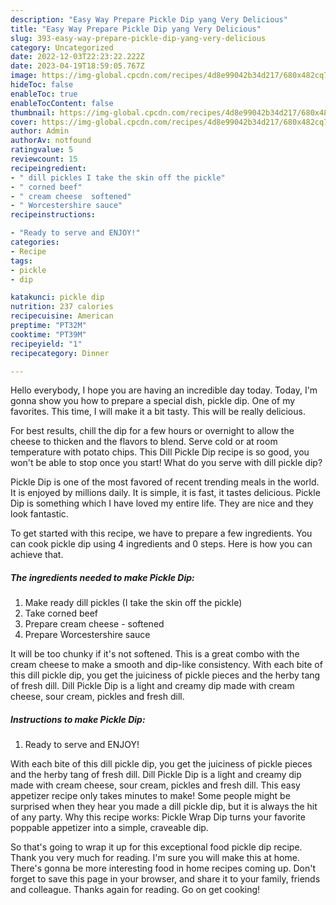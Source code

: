 ```yaml
---
description: "Easy Way Prepare Pickle Dip yang Very Delicious"
title: "Easy Way Prepare Pickle Dip yang Very Delicious"
slug: 393-easy-way-prepare-pickle-dip-yang-very-delicious
category: Uncategorized
date: 2022-12-03T22:23:22.222Z
date: 2023-04-19T18:59:05.767Z
image: https://img-global.cpcdn.com/recipes/4d8e99042b34d217/680x482cq70/pickle-dip-recipe-main-photo.jpg
hideToc: false
enableToc: true
enableTocContent: false
thumbnail: https://img-global.cpcdn.com/recipes/4d8e99042b34d217/680x482cq70/pickle-dip-recipe-main-photo.jpg
cover: https://img-global.cpcdn.com/recipes/4d8e99042b34d217/680x482cq70/pickle-dip-recipe-main-photo.jpg
author: Admin
authorAv: notfound
ratingvalue: 5
reviewcount: 15
recipeingredient:
- " dill pickles I take the skin off the pickle"
- " corned beef"
- " cream cheese  softened"
- " Worcestershire sauce"
recipeinstructions:

- "Ready to serve and ENJOY!"
categories:
- Recipe
tags:
- pickle
- dip

katakunci: pickle dip 
nutrition: 237 calories
recipecuisine: American
preptime: "PT32M"
cooktime: "PT39M"
recipeyield: "1"
recipecategory: Dinner

---
```



Hello everybody, I hope you are having an incredible day today. Today, I'm gonna show you how to prepare a special dish, pickle dip. One of my favorites. This time, I will make it a bit tasty. This will be really delicious.

For best results, chill the dip for a few hours or overnight to allow the cheese to thicken and the flavors to blend. Serve cold or at room temperature with potato chips. This Dill Pickle Dip recipe is so good, you won&#39;t be able to stop once you start! What do you serve with dill pickle dip?

Pickle Dip is one of the most favored of recent trending meals in the world. It is enjoyed by millions daily. It is simple, it is fast, it tastes delicious. Pickle Dip is something which I have loved my entire life. They are nice and they look fantastic.


To get started with this recipe, we have to prepare a few ingredients. You can cook pickle dip using 4 ingredients and 0 steps. Here is how you can achieve that.

<!--inarticleads1-->

##### The ingredients needed to make Pickle Dip:

1. Make ready  dill pickles (I take the skin off the pickle)
1. Take  corned beef
1. Prepare  cream cheese - softened
1. Prepare  Worcestershire sauce


It will be too chunky if it&#39;s not softened. This is a great combo with the cream cheese to make a smooth and dip-like consistency. With each bite of this dill pickle dip, you get the juiciness of pickle pieces and the herby tang of fresh dill. Dill Pickle Dip is a light and creamy dip made with cream cheese, sour cream, pickles and fresh dill. 

<!--inarticleads2-->

##### Instructions to make Pickle Dip:


1. Ready to serve and ENJOY!

With each bite of this dill pickle dip, you get the juiciness of pickle pieces and the herby tang of fresh dill. Dill Pickle Dip is a light and creamy dip made with cream cheese, sour cream, pickles and fresh dill. This easy appetizer recipe only takes minutes to make! Some people might be surprised when they hear you made a dill pickle dip, but it is always the hit of any party. Why this recipe works: Pickle Wrap Dip turns your favorite poppable appetizer into a simple, craveable dip. 

So that's going to wrap it up for this exceptional food pickle dip recipe. Thank you very much for reading. I'm sure you will make this at home. There's gonna be more interesting food in home recipes coming up. Don't forget to save this page in your browser, and share it to your family, friends and colleague. Thanks again for reading. Go on get cooking!
